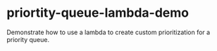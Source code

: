 # priortity-queue-lambda-demo

Demonstrate how to use a lambda to create custom prioritization for a priority queue.
